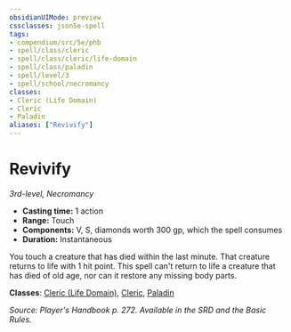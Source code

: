 ```yaml
---
obsidianUIMode: preview
cssclasses: json5e-spell
tags:
- compendium/src/5e/phb
- spell/class/cleric
- spell/class/cleric/life-domain
- spell/class/paladin
- spell/level/3
- spell/school/necromancy
classes:
- Cleric (Life Domain)
- Cleric
- Paladin
aliases: ["Revivify"]
---
```

# Revivify
*3rd-level, Necromancy*  

- **Casting time:** 1 action
- **Range:** Touch
- **Components:** V, S, diamonds worth 300 gp, which the spell consumes
- **Duration:** Instantaneous

You touch a creature that has died within the last minute. That creature returns to life with 1 hit point. This spell can't return to life a creature that has died of old age, nor can it restore any missing body parts.

**Classes**: [Cleric (Life Domain)](cleric-life-domain.md), [Cleric](cleric.md), [Paladin](paladin.md)

*Source: Player's Handbook p. 272. Available in the SRD and the Basic Rules.*